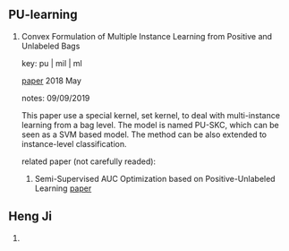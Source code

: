## PU-learning
1. Convex Formulation of Multiple Instance Learning from Positive and Unlabeled Bags
   
    key: pu | mil | ml

    [paper](https://arxiv.org/pdf/1704.06767.pdf) 2018 May
   
    notes: 09/09/2019

    This paper use a special kernel, set kernel, to deal with multi-instance learning from a bag level. The model is named PU-SKC, which can be seen as a SVM based model. The method can be also extended to instance-level classification.

    related paper (not carefully readed):

    1. Semi-Supervised AUC Optimization based on
Positive-Unlabeled Learning [paper](https://arxiv.org/pdf/1705.01708.pdf)


## Heng Ji

1. 